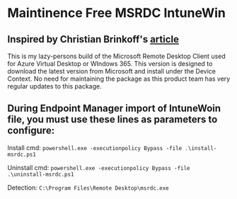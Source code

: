 # Maintinence Free MSRDC IntuneWin
## Inspired by Christian Brinkoff's [article](https://christiaanbrinkhoff.com/2020/11/12/learn-how-to-deploy-the-remote-desktop-msrdc-wvd-client-as-intune-win32-app-via-microsoft-endpoint-manager-mem-to-your-physical-clients/) 
This is my lazy-persons build of the Microsoft Remote Desktop Client used for Azure Virtual Desktop or WIndows 365. This version is designed to download the latest version from Microsoft and install under the Device Context. No need for maintaining the package as this product team has very regular updates to this package. 

## During Endpoint Manager import of IntuneWoin file, you must use these lines as parameters to configure:

Install cmd: 
  `powershell.exe -executionpolicy Bypass -file .\install-msrdc.ps1`
  
Uninstall cmd: 
  `powershell.exe -executionpolicy Bypass -file .\uninstall-msrdc.ps1`

Detection: 
  `C:\Program Files\Remote Desktop\msrdc.exe`
